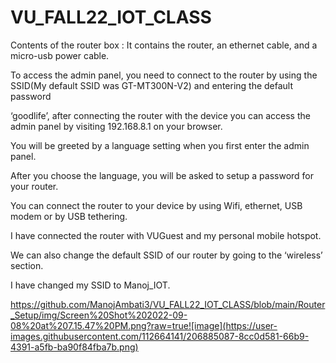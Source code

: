 # VU_FALL22_IOT_CLASS


Contents of the router box : It contains the router, an ethernet cable, and a micro-usb power cable.


To access the admin panel, you need to connect to the router by using the SSID(My default SSID was GT-MT300N-V2) and entering the default password 


‘goodlife’, after connecting the router with the device you can access the admin panel by visiting 192.168.8.1 on your browser.


You will be greeted by  a language setting when you first enter the admin panel.


After you choose the language, you will be asked to setup a password for your router.


You can connect the router to your device by using Wifi, ethernet, USB modem or by USB tethering.


I have connected the router with VUGuest and my personal mobile hotspot.


We can also change the default SSID of our router by going to the ‘wireless’ section.


I have changed my SSID to Manoj_IOT.

https://github.com/ManojAmbati3/VU_FALL22_IOT_CLASS/blob/main/Router_Setup/img/Screen%20Shot%202022-09-08%20at%207.15.47%20PM.png?raw=true![image](https://user-images.githubusercontent.com/112664141/206885087-8cc0d581-66b9-4391-a5fb-ba90f84fba7b.png)

